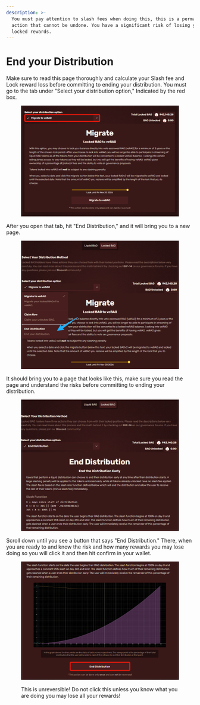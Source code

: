 ```yaml
---
description: >-
  You must pay attention to slash fees when doing this, this is a permanent
  action that cannot be undone. You have a significant risk of losing your
  locked rewards.
---
```


# End your Distribution

Make sure to read this page thoroughly and calculate your Slash fee and Lock reward loss before committing to ending your distribution. You must go to the tab under "Select your distribution option," Indicated by the red box.

<figure><img src="../../.gitbook/assets/1c15cd411f7a0e71c050fd4022059fec.jpg" alt=""><figcaption></figcaption></figure>

After you open that tab, hit "End Distribution," and it will bring you to a new page.

<figure><img src="../../.gitbook/assets/bfe06a50c80eefbb4a41b3bc1f64abe0.jpg" alt=""><figcaption></figcaption></figure>

It should bring you to a page that looks like this, make sure you read the page and understand the risks before committing to ending your distribution.

<figure><img src="../../.gitbook/assets/a6e77f923ee2e1871eb3529a9ebb0300.png" alt=""><figcaption></figcaption></figure>

Scroll down until you see a button that says "End Distribution." There, when you are ready to and know the risk and how many rewards you may lose doing so you will click it and then hit confirm in your wallet.

<figure><img src="../../.gitbook/assets/4bf64f2c363bc05b7147d56587a36533.jpg" alt=""><figcaption><p>This is unreversible! Do not click this unless you know what you are doing you may lose all your rewards!</p></figcaption></figure>
